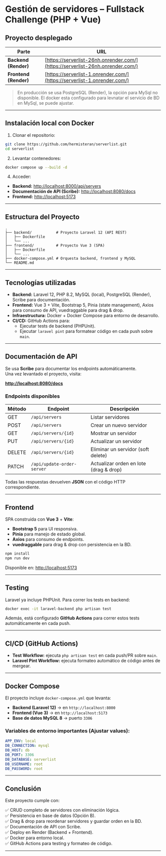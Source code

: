 
# Gestión de servidores – Fullstack Challenge (PHP + Vue)

## Proyecto desplegado

| Parte | URL |
|------|------|
| **Backend (Render)** | [https://serverlist-26nh.onrender.com/](https://serverlist-26nh.onrender.com/) |
| **Frontend (Render)** | [https://serverlist-1.onrender.com/](https://serverlist-1.onrender.com/) |

> En producción se usa PostgreSQL (Render), la opción para MySql no disponible. El docker esta configurado para levnatar el servicio de BD en MySql, se puede ajustar.

---
## Instalación local con Docker

1. Clonar el repositorio:
```bash
git clone https://github.com/hermisteran/serverlist.git
cd serverlist
```

2. Levantar contenedores:
```bash
docker compose up --build -d
```

4. Acceder:
- **Backend:** [http://localhost:8000/api/servers](http://localhost:8000/api/servers)
- **Documentación de API (Scribe):** [http://localhost:8080/docs](http://localhost:8080/docs)
- **Frontend:** [http://localhost:5173](http://localhost:5173)

---

## Estructura del Proyecto

```
.
├── backend/           # Proyecto Laravel 12 (API REST)
│   ├── Dockerfile
│   └── ...
├── frontend/          # Proyecto Vue 3 (SPA)
│   ├── Dockerfile
│   └── ...
├── docker-compose.yml # Orquesta backend, frontend y MySQL
└── README.md
```

---

## Tecnologías utilizadas

- **Backend:** Laravel 12, PHP 8.2, MySQL (local), PostgreSQL (Render), Scribe para documentación.
- **Frontend:** Vue 3 + Vite, Bootstrap 5, Pinia (state management), Axios para consumo de API, vuedraggable para drag & drop.
- **Infraestructura:** Docker + Docker Compose para entorno de desarrollo.
- **CI/CD:** GitHub Actions para:
  - Ejecutar tests de backend (PHPUnit).
  - Ejecutar `laravel pint` para formatear código en cada push sobre `main`.

---



## Documentación de API

Se usa **Scribe** para documentar los endpoints automáticamente.  
Una vez levantado el proyecto, visita:

 **[http://localhost:8080/docs](http://localhost:8080/docs)**

### Endpoints disponibles

| Método | Endpoint | Descripción |
|-------|-----------|-------------|
| GET   | `/api/servers` | Listar servidores |
| POST  | `/api/servers` | Crear un nuevo servidor |
| GET   | `/api/servers/{id}` | Mostrar un servidor |
| PUT   | `/api/servers/{id}` | Actualizar un servidor |
| DELETE| `/api/servers/{id}` | Eliminar un servidor (soft delete) |
| PATCH | `/api/update-order-server` | Actualizar orden en lote (drag & drop) |

Todas las respuestas devuelven **JSON** con el código HTTP correspondiente.

---

## Frontend

SPA construida con **Vue 3** + **Vite**:

- **Bootstrap 5** para UI responsiva.
- **Pinia** para manejo de estado global.
- **Axios** para consumo de endpoints.
- **vuedraggable** para drag & drop con persistencia en la BD.

```bash
npm install
npm run dev
```

Disponible en: [http://localhost:5173](http://localhost:5173)

---

## Testing

Laravel ya incluye PHPUnit. Para correr los tests en backend:

```bash
docker exec -it laravel-backend php artisan test
```

Además, está configurado **GitHub Actions** para correr estos tests automáticamente en cada push.

---

## CI/CD (GitHub Actions)

- **Test Workflow:** ejecuta `php artisan test` en cada push/PR sobre `main`.
- **Laravel Pint Workflow:** ejecuta formateo automático de código antes de mergear.

---

## Docker Compose

El proyecto incluye `docker-compose.yml` que levanta:

- **Backend (Laravel 12)** → en `http://localhost:8000`
- **Frontend (Vue 3)** → en `http://localhost:5173`
- **Base de datos MySQL 8** → puerto `3306`

### Variables de entorno importantes (Ajustar values):

```yaml
APP_ENV: local
DB_CONNECTION: mysql
DB_HOST: db
DB_PORT: 3306
DB_DATABASE: serverlist
DB_USERNAME: root
DB_PASSWORD: root
```

---

## Conclusión

Este proyecto cumple con:

✅ CRUD completo de servidores con eliminación lógica.  
✅ Persistencia en base de datos (Opción B).  
✅ Drag & drop para reordenar servidores y guardar orden en la BD.  
✅ Documentación de API con Scribe.  
✅ Deploy en Render (Backend + Frontend).  
✅ Docker para entorno local.  
✅ GitHub Actions para testing y formateo de código.

---



